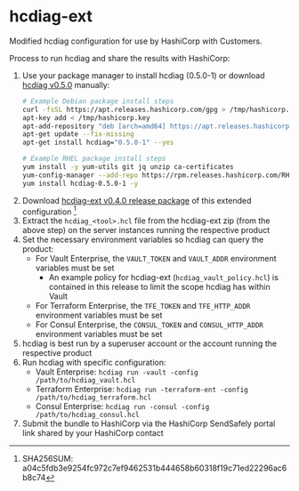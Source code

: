 # hcdiag-ext

Modified hcdiag configuration for use by HashiCorp with Customers.

Process to run hcdiag and share the results with HashiCorp:

1. Use your package manager to install hcdiag (0.5.0-1) or download [hcdiag v0.5.0](https://releases.hashicorp.com/hcdiag/0.5.0/) manually:
    ```sh
    # Example Debian package install steps
    curl -fsSL https://apt.releases.hashicorp.com/gpg > /tmp/hashicorp.key
    apt-key add < /tmp/hashicorp.key
    apt-add-repository "deb [arch=amd64] https://apt.releases.hashicorp.com $(lsb_release -cs) main"
    apt-get update --fix-missing
    apt-get install hcdiag="0.5.0-1" --yes
    
    # Example RHEL package install steps
    yum install -y yum-utils git jq unzip ca-certificates
    yum-config-manager --add-repo https://rpm.releases.hashicorp.com/RHEL/hashicorp.repo
    yum install hcdiag-0.5.0-1 -y
    ```
1. Download  [hcdiag-ext v0.4.0 release package](https://github.com/hashicorp/hcdiag-ext/archive/refs/tags/v0.4.0.zip) of this extended configuration [^1]
1. Extract the `hcdiag_<tool>.hcl` file from the hcdiag-ext zip (from the above step) on the server instances running the respective product
1. Set the necessary environment variables so hcdiag can query the product:
    - For Vault Enterprise, the `VAULT_TOKEN` and `VAULT_ADDR` environment variables must be set
      - An example policy for hcdiag-ext (`hcdiag_vault_policy.hcl`) is contained in this release to limit the scope hcdiag has within Vault 
    - For Terraform Enterprise, the `TFE_TOKEN` and `TFE_HTTP_ADDR` environment variables must be set
    - For Consul Enterprise, the `CONSUL_TOKEN` and `CONSUL_HTTP_ADDR` environment variables must be set
1. hcdiag is best run by a superuser account or the account running the respective product
1. Run hcdiag with specific configuration:
    - Vault Enterprise: `hcdiag run -vault -config /path/to/hcdiag_vault.hcl`
    - Terraform Enterprise: `hcdiag run -terraform-ent -config /path/to/hcdiag_terraform.hcl`
    - Consul Enterprise: `hcdiag run -consul -config /path/to/hcdiag_consul.hcl`
1. Submit the bundle to HashiCorp via the HashiCorp SendSafely portal link shared by your HashiCorp contact

[^1]: SHA256SUM: a04c5fdb3e9254fc972c7ef9462531b444658b60318f19c71ed22296ac6b8c74
